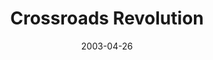 ---
layout: message
category: message
series: "The Matrix Revealed"
title: "Crossroads Revolution"
date: 2003-04-26
audio-description: "Life is not as it seems. There is a whole dimension to our existence that we can't quite see, touch or smell. This is true for our lives ''out there'' as well as for our lives ''in here'' at Crossroads."
audio: "http://www.crossroads.net/audio/2003%20-%20April%20-%20The%20Matrix%20Revealed/TheMatrixRevealed_04-27-03_Crossroads_Rev.mp3"
audio-title: "Crossroads Revolution"
audio-duration: "36&#58;39"
---